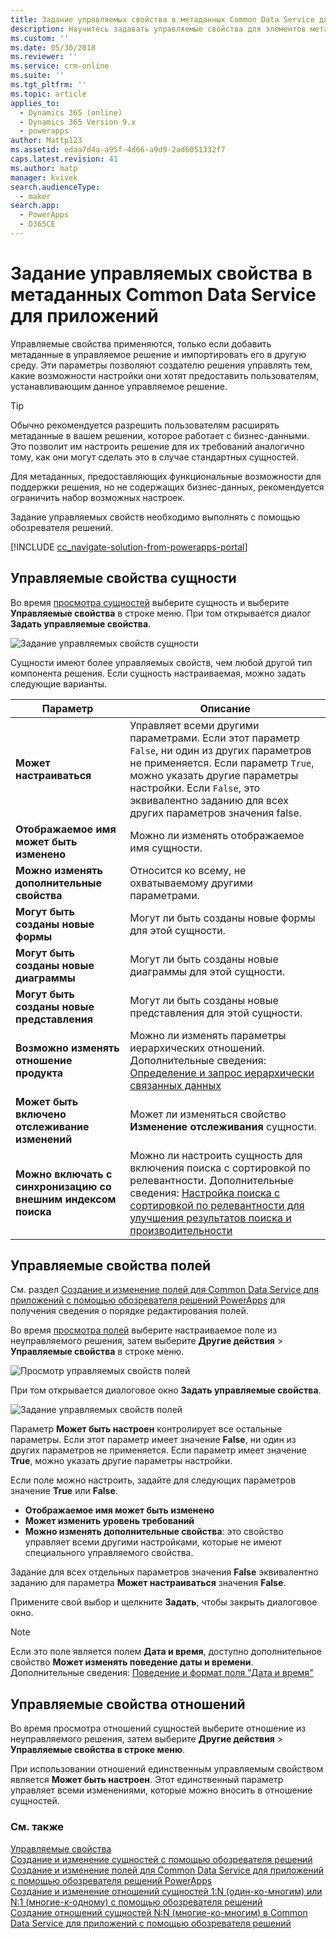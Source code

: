 ```yaml
---
title: Задание управляемых свойства в метаданных Common Data Service для приложений | MicrosoftDocs
description: Научитесь задавать управляемые свойства для элементов метаданных в решении
ms.custom: ''
ms.date: 05/30/2018
ms.reviewer: ''
ms.service: crm-online
ms.suite: ''
ms.tgt_pltfrm: ''
ms.topic: article
applies_to:
  - Dynamics 365 (online)
  - Dynamics 365 Version 9.x
  - powerapps
author: Mattp123
ms.assetid: edaa7d4a-a95f-4d66-a9d9-2ad6051332f7
caps.latest.revision: 41
ms.author: matp
manager: kvivek
search.audienceType:
  - maker
search.app:
  - PowerApps
  - D365CE
---
```

# <a name="set-managed-properties-in-common-data-service-for-apps-metadata"></a>Задание управляемых свойства в метаданных Common Data Service для приложений 

Управляемые свойства применяются, только если добавить метаданные в управляемое решение и импортировать его в другую среду. Эти параметры позволяют создателю решения управлять тем, какие возможности настройки они хотят предоставить пользователям, устанавливающим данное управляемое решение. 

> [!TIP]
> Обычно рекомендуется разрешить пользователям расширять метаданные в вашем решении, которое работает с бизнес-данными. Это позволит им настроить решение для их требований аналогично тому, как они могут сделать это в случае стандартных сущностей.
>
>Для метаданных, предоставляющих функциональные возможности для поддержки решения, но не содержащих бизнес-данных, рекомендуется ограничить набор возможных настроек.

Задание управляемых свойств необходимо выполнять с помощью обозревателя решений.

[!INCLUDE [cc_navigate-solution-from-powerapps-portal](../../includes/cc_navigate-solution-from-powerapps-portal.md)]

## <a name="entity-managed-properties"></a>Управляемые свойства сущности

Во время [просмотра сущностей](create-edit-entities-solution-explorer.md#view-entities) выберите сущность и выберите **Управляемые свойства** в строке меню.  При том открывается диалог **Задать управляемые свойства**.

![Задание управляемых свойств сущности](media/set-managed-properties.png)
  
Сущности имеют более управляемых свойств, чем любой другой тип компонента решения. Если сущность настраиваемая, можно задать следующие варианты.  

|Параметр|Описание|
|--|--|
|**Может настраиваться** |Управляет всеми другими параметрами. Если этот параметр `False`, ни один из других параметров не применяется. Если параметр `True`, можно указать другие параметры настройки. Если `False`, это эквивалентно заданию для всех других параметров значения false.|
|**Отображаемое имя может быть изменено**|Можно ли изменять отображаемое имя сущности.|
|**Можно изменять дополнительные свойства** |Относится ко всему, не охватываемому другими параметрами.|
|**Могут быть созданы новые формы**|Могут ли быть созданы новые формы для этой сущности.|
|**Могут быть созданы новые диаграммы**|Могут ли быть созданы новые диаграммы для этой сущности.|
|**Могут быть созданы новые представления** |Могут ли быть созданы новые представления для этой сущности.|
|**Возможно изменять отношение продукта**|Можно ли изменять параметры иерархических отношений. Дополнительные сведения: [Определение и запрос иерархически связанных данных](define-query-hierarchical-data.md)|
|**Может быть включено отслеживание изменений** |Может ли изменяться свойство **Изменение отслеживания** сущности.|
|**Можно включать с синхронизацию со внешним индексом поиска** |Можно ли настроить сущность для включения поиска с сортировкой по релевантности. Дополнительные сведения: [Настройка поиска с сортировкой по релевантности для улучшения результатов поиска и производительности](/dynamics365/customer-engagement/admin/configure-relevance-search-organization) |

## <a name="field-managed-properties"></a>Управляемые свойства полей

См. раздел [Создание и изменение полей для Common Data Service для приложений с помощью обозревателя решений PowerApps](create-edit-field-solution-explorer.md) для получения сведения о порядке редактирования полей.

Во время [просмотра полей](create-edit-field-solution-explorer.md#view-fields) выберите настраиваемое поле из неуправляемого решения, затем выберите **Другие действия** >  **Управляемые свойства** в строке меню.

![Просмотр управляемых свойств полей](media/view-field-managed-properties-solution-explorer.png)  
  
При том открывается диалоговое окно **Задать управляемые свойства**.

![Задание управляемых свойств полей](media/set-field-managed-property.png)

Параметр **Может быть настроен** контролирует все остальные параметры. Если этот параметр имеет значение **False**, ни один из других параметров не применяется. Если параметр имеет значение **True**, можно указать другие параметры настройки.  
  
Если поле можно настроить, задайте для следующих параметров значение **True** или **False**.  
  
- **Отображаемое имя может быть изменено**
- **Может изменить уровень требований** 
- **Можно изменять дополнительные свойства**: это свойство управляет всеми другими настройками, которые не имеют специального управляемого свойства.

Задание для всех отдельных параметров значения **False** эквивалентно заданию для параметра **Может настраиваться** значения **False**.  

Примените свой выбор и щелкните **Задать**, чтобы закрыть диалоговое окно.

> [!NOTE]
> Если это поле является полем **Дата и время**, доступно дополнительное свойство **Может изменять поведение даты и времени**. Дополнительные сведения: [Поведение и формат поля "Дата и время"](behavior-format-date-time-field.md)

## <a name="relationship-managed-properties"></a>Управляемые свойства отношений

Во время просмотра отношений сущностей выберите отношение из неуправляемого решения, затем выберите **Другие действия** > **Управляемые свойства в строке меню**.
  
При использовании отношений единственным управляемым свойством является **Может быть настроен**. Этот единственный параметр управляет всеми изменениями, которые можно вносить в отношение сущностей. 


### <a name="see-also"></a>См. также

[Управляемые свойства](solutions-overview.md#managed-properties)<br />
[Создание и изменение сущностей с помощью обозревателя решений](create-edit-entities-solution-explorer.md)<br />
[Создание и изменение полей для Common Data Service для приложений с помощью обозревателя решений PowerApps](create-edit-field-solution-explorer.md)<br />
[Создание и изменение отношений сущностей 1:N (один-ко-многим) или N:1 (многие-к-одному) с помощью обозревателя решений](create-edit-1n-relationships-solution-explorer.md)<br />
[Создание отношений сущностей N:N (многие-ко-многим) в Common Data Service для приложений с помощью обозревателя решений](create-edit-nn-relationships-solution-explorer.md)
